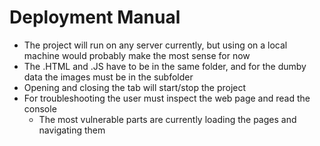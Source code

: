 # Deployment Manual

- The project will run on any server currently, but using on a local machine would probably make the most sense for now
- The .HTML and .JS have to be in the same folder, and for the dumby data the images must be in the subfolder
- Opening and closing the tab will start/stop the project
- For troubleshooting the user must inspect the web page and read the console
    - The most vulnerable parts are currently loading the pages and navigating them
